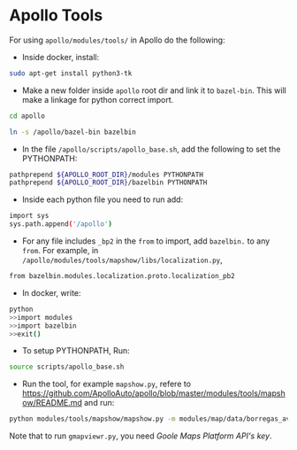 # Apollo Tools

For using `apollo/modules/tools/` in Apollo do the following:

* Inside docker, install: 

```bash
sudo apt-get install python3-tk
```

* Make a new folder inside `apollo` root dir and link it to `bazel-bin`. This will make a linkage for python correct import.

```bash
cd apollo

ln -s /apollo/bazel-bin bazelbin
``` 

* In the file `/apollo/scripts/apollo_base.sh`, add the following to set the PYTHONPATH:

```bash
pathprepend ${APOLLO_ROOT_DIR}/modules PYTHONPATH
pathprepend ${APOLLO_ROOT_DIR}/bazelbin PYTHONPATH
```

* Inside each python file you need to run add:

```bash
import sys
sys.path.append('/apollo')
```

* For any file includes `_bp2` in the `from` to import, add `bazelbin.` to any `from`. For example, in `/apollo/modules/tools/mapshow/libs/localization.py`, 

```bash
from bazelbin.modules.localization.proto.localization_pb2
```

* In docker, write:

```bash
python
>>import modules
>>import bazelbin
>>exit()
```
* To setup PYTHONPATH, Run: 
```bash
source scripts/apollo_base.sh
```

* Run the tool, for example `mapshow.py`, refere to https://github.com/ApolloAuto/apollo/blob/master/modules/tools/mapshow/README.md and run:

```bash
python modules/tools/mapshow/mapshow.py -m modules/map/data/borregas_ave/base_map.bin
```


Note that to run `gmapviewr.py`, you need _Goole Maps Platform API's key_.   

